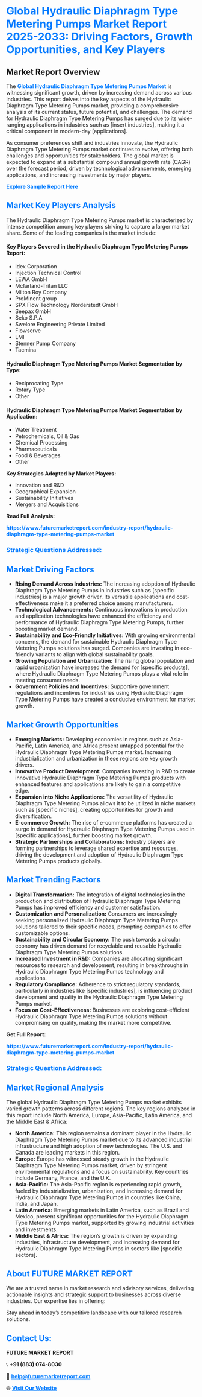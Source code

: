 <h1 style="color: #007BFF;">Global Hydraulic Diaphragm Type Metering Pumps Market Report 2025-2033: Driving Factors, Growth Opportunities, and Key Players</h1>

<section id="overview">
<h2>Market Report Overview</h2>
<p>The <a href="https://www.futuremarketreport.com/industry-report/hydraulic-diaphragm-type-metering-pumps-market" style="color: #007BFF; text-decoration: none;"><strong>Global Hydraulic Diaphragm Type Metering Pumps Market</strong></a> is witnessing significant growth, driven by increasing demand across various industries. This report delves into the key aspects of the Hydraulic Diaphragm Type Metering Pumps market, providing a comprehensive analysis of its current status, future potential, and challenges. The demand for Hydraulic Diaphragm Type Metering Pumps has surged due to its wide-ranging applications in industries such as [insert industries], making it a critical component in modern-day [applications].</p>
<p>As consumer preferences shift and industries innovate, the Hydraulic Diaphragm Type Metering Pumps market continues to evolve, offering both challenges and opportunities for stakeholders. The global market is expected to expand at a substantial compound annual growth rate (CAGR) over the forecast period, driven by technological advancements, emerging applications, and increasing investments by major players.</p>
</section>

<section id="overview">
<p><a href="https://www.futuremarketreport.com/request-sample/reportId=102574" style="color: #007BFF; text-decoration: none;"><strong>Explore Sample Report Here</strong></a></p>
</section>

<section id="key-players">
<h2 style="color: #007BFF;">Market Key Players Analysis</h2>
<p>The Hydraulic Diaphragm Type Metering Pumps market is characterized by intense competition among key players striving to capture a larger market share. Some of the leading companies in the market include:</p>
<h4>Key Players Covered in the Hydraulic Diaphragm Type Metering Pumps Report:</h4>
<ul><li>Idex Corporation</li><li>Injection Technical Control</li><li>LEWA GmbH</li><li>Mcfarland-Tritan LLC</li><li>Milton Roy Company</li><li>ProMinent group</li><li>SPX Flow Technology Norderstedt GmbH</li><li>Seepax GmbH</li><li>Seko S.P.A</li><li>Swelore Engineering Private Limited</li><li>Flowserve</li><li>LMI</li><li>Stenner Pump Company</li><li>Tacmina</li></ul>
<h4>Hydraulic Diaphragm Type Metering Pumps Market Segmentation by Type:</h4>
<ul><li>Reciprocating Type</li><li>Rotary Type</li><li>Other</li></ul>

<h4>Hydraulic Diaphragm Type Metering Pumps Market Segmentation by Application:</h4>
<ul><li>Water Treatment</li><li>Petrochemicals, Oil &amp; Gas</li><li>Chemical Processing</li><li>Pharmaceuticals</li><li>Food &amp; Beverages</li><li>Other</li></ul>
<p><strong>Key Strategies Adopted by Market Players:</strong></p>
<ul>
<li>Innovation and R&D</li>
<li>Geographical Expansion</li>
<li>Sustainability Initiatives</li>
<li>Mergers and Acquisitions</li>
</ul>
</section>

<section>
<p><strong>Read Full Analysis: </strong></p><a href="https://www.futuremarketreport.com/industry-report/hydraulic-diaphragm-type-metering-pumps-market" style="color: #007BFF; text-decoration: none;"><strong>https://www.futuremarketreport.com/industry-report/hydraulic-diaphragm-type-metering-pumps-market</strong></a>
<h3 style="color: #007BFF;">Strategic Questions Addressed:</h3>
</section>

<section id="driving-factors">
<h2 style="color: #007BFF;">Market Driving Factors</h2>
<ul>
<li><strong>Rising Demand Across Industries:</strong> The increasing adoption of Hydraulic Diaphragm Type Metering Pumps in industries such as [specific industries] is a major growth driver. Its versatile applications and cost-effectiveness make it a preferred choice among manufacturers.</li>
<li><strong>Technological Advancements:</strong> Continuous innovations in production and application technologies have enhanced the efficiency and performance of Hydraulic Diaphragm Type Metering Pumps, further boosting market demand.</li>
<li><strong>Sustainability and Eco-Friendly Initiatives:</strong> With growing environmental concerns, the demand for sustainable Hydraulic Diaphragm Type Metering Pumps solutions has surged. Companies are investing in eco-friendly variants to align with global sustainability goals.</li>
<li><strong>Growing Population and Urbanization:</strong> The rising global population and rapid urbanization have increased the demand for [specific products], where Hydraulic Diaphragm Type Metering Pumps plays a vital role in meeting consumer needs.</li>
<li><strong>Government Policies and Incentives:</strong> Supportive government regulations and incentives for industries using Hydraulic Diaphragm Type Metering Pumps have created a conducive environment for market growth.</li>
</ul>
</section>

<section id="growth-opportunities">
<h2 style="color: #007BFF;">Market Growth Opportunities</h2>
<ul>
<li><strong>Emerging Markets:</strong> Developing economies in regions such as Asia-Pacific, Latin America, and Africa present untapped potential for the Hydraulic Diaphragm Type Metering Pumps market. Increasing industrialization and urbanization in these regions are key growth drivers.</li>
<li><strong>Innovative Product Development:</strong> Companies investing in R&D to create innovative Hydraulic Diaphragm Type Metering Pumps products with enhanced features and applications are likely to gain a competitive edge.</li>
<li><strong>Expansion into Niche Applications:</strong> The versatility of Hydraulic Diaphragm Type Metering Pumps allows it to be utilized in niche markets such as [specific niches], creating opportunities for growth and diversification.</li>
<li><strong>E-commerce Growth:</strong> The rise of e-commerce platforms has created a surge in demand for Hydraulic Diaphragm Type Metering Pumps used in [specific applications], further boosting market growth.</li>
<li><strong>Strategic Partnerships and Collaborations:</strong> Industry players are forming partnerships to leverage shared expertise and resources, driving the development and adoption of Hydraulic Diaphragm Type Metering Pumps products globally.</li>
</ul>
</section>

<section id="trending-factors">
<h2 style="color: #007BFF;">Market Trending Factors</h2>
<ul>
<li><strong>Digital Transformation:</strong> The integration of digital technologies in the production and distribution of Hydraulic Diaphragm Type Metering Pumps has improved efficiency and customer satisfaction.</li>
<li><strong>Customization and Personalization:</strong> Consumers are increasingly seeking personalized Hydraulic Diaphragm Type Metering Pumps solutions tailored to their specific needs, prompting companies to offer customizable options.</li>
<li><strong>Sustainability and Circular Economy:</strong> The push towards a circular economy has driven demand for recyclable and reusable Hydraulic Diaphragm Type Metering Pumps solutions.</li>
<li><strong>Increased Investment in R&D:</strong> Companies are allocating significant resources to research and development, resulting in breakthroughs in Hydraulic Diaphragm Type Metering Pumps technology and applications.</li>
<li><strong>Regulatory Compliance:</strong> Adherence to strict regulatory standards, particularly in industries like [specific industries], is influencing product development and quality in the Hydraulic Diaphragm Type Metering Pumps market.</li>
<li><strong>Focus on Cost-Effectiveness:</strong> Businesses are exploring cost-efficient Hydraulic Diaphragm Type Metering Pumps solutions without compromising on quality, making the market more competitive.</li>
</ul>
</section>

<section>
<p><strong>Get Full Report: </strong></p><a href="https://www.futuremarketreport.com/industry-report/hydraulic-diaphragm-type-metering-pumps-market" style="color: #007BFF; text-decoration: none;"><strong>https://www.futuremarketreport.com/industry-report/hydraulic-diaphragm-type-metering-pumps-market</strong></a>
<h3 style="color: #007BFF;">Strategic Questions Addressed:</h3>
</section>


<section id="regional-analysis">
<h2 style="color: #007BFF;">Market Regional Analysis</h2>
<p>The global Hydraulic Diaphragm Type Metering Pumps market exhibits varied growth patterns across different regions. The key regions analyzed in this report include North America, Europe, Asia-Pacific, Latin America, and the Middle East & Africa:</p>
<ul>
<li><strong>North America:</strong> This region remains a dominant player in the Hydraulic Diaphragm Type Metering Pumps market due to its advanced industrial infrastructure and high adoption of new technologies. The U.S. and Canada are leading markets in this region.</li>
<li><strong>Europe:</strong> Europe has witnessed steady growth in the Hydraulic Diaphragm Type Metering Pumps market, driven by stringent environmental regulations and a focus on sustainability. Key countries include Germany, France, and the U.K.</li>
<li><strong>Asia-Pacific:</strong> The Asia-Pacific region is experiencing rapid growth, fueled by industrialization, urbanization, and increasing demand for Hydraulic Diaphragm Type Metering Pumps in countries like China, India, and Japan.</li>
<li><strong>Latin America:</strong> Emerging markets in Latin America, such as Brazil and Mexico, present significant opportunities for the Hydraulic Diaphragm Type Metering Pumps market, supported by growing industrial activities and investments.</li>
<li><strong>Middle East & Africa:</strong> The region’s growth is driven by expanding industries, infrastructure development, and increasing demand for Hydraulic Diaphragm Type Metering Pumps in sectors like [specific sectors].</li>
</ul>
</section>

<footer>
<h2 style="color: #007BFF;">About FUTURE MARKET REPORT</h2>
<p>We are a trusted name in market research and advisory services, delivering actionable insights and strategic support to businesses across diverse industries. Our expertise lies in offering:</p>

<p>Stay ahead in today’s competitive landscape with our tailored research solutions.</p>

<h2 style="color: #007BFF;">Contact Us:</h2>
<p><strong>FUTURE MARKET REPORT</strong></p>
<p>📞 <strong>+91 (883) 074-8030</strong></p>
<p>📧 <strong><a href="mailto:help@futuremarketreport.com" style="color: #007BFF;">help@futuremarketreport.com</a></strong></p>
<p>🌐 <strong><a href="https://www.futuremarketreport.com/" style="color: #007BFF;">Visit Our Website</a></strong></p>
</footer>